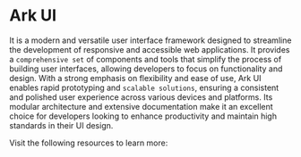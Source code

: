 # Ark UI

It is a modern and versatile user interface framework designed to streamline the development of responsive and accessible web applications. It provides a `comprehensive set` of components and tools that simplify the process of building user interfaces, allowing developers to focus on functionality and design. With a strong emphasis on flexibility and ease of use, Ark UI enables rapid prototyping and `scalable solutions`, ensuring a consistent and polished user experience across various devices and platforms. Its modular architecture and extensive documentation make it an excellent choice for developers looking to enhance productivity and maintain high standards in their UI design.

Visit the following resources to learn more:
